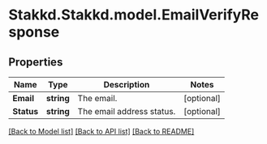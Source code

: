 # Stakkd.Stakkd.model.EmailVerifyResponse

## Properties

Name | Type | Description | Notes
------------ | ------------- | ------------- | -------------
**Email** | **string** | The email. | [optional] 
**Status** | **string** | The email address status. | [optional] 

[[Back to Model list]](../README.md#documentation-for-models) [[Back to API list]](../README.md#documentation-for-api-endpoints) [[Back to README]](../README.md)

